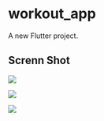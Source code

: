 # workout_app

A new Flutter project.

## Screnn Shot

![](images/img1)

![](images/img2)

![](images/img3)

